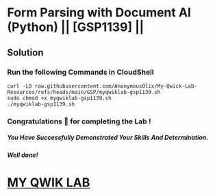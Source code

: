 # Form Parsing with Document AI (Python) || [GSP1139] ||

## Solution

### Run the following Commands in CloudShell

```
curl -LO raw.githubusercontent.com/AnonymousOlix/My-Qwick-Lab-Resources/refs/heads/main/GSP/myqwiklab-gsp1139.sh
sudo chmod +x myqwiklab-gsp1139.sh
./myqwiklab-gsp1139.sh
```

### Congratulations 🎉 for completing the Lab !

##### *You Have Successfully Demonstrated Your Skills And Determination.*

#### *Well done!*

# [MY QWIK LAB](https://www.youtube.com/@MyQwiklab)
